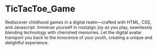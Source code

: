 # TicTacToe_Game
Rediscover childhood games in a digital realm—crafted with HTML, CSS, and Javascript. Immerse yourself in nostalgic joy as you play, seamlessly blending technology with cherished memories. Let the digital avatar transport you back to the innocence of your youth, creating a unique and delightful experience.
